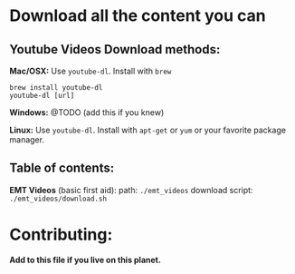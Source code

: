 # Download all the content you can

## Youtube Videos Download methods:

**Mac/OSX:** Use `youtube-dl`. Install with `brew`
```
brew install youtube-dl
youtube-dl [url]
```

**Windows:** @TODO (add this if you knew)

**Linux:** Use `youtube-dl`. Install with `apt-get` or `yum` or your favorite package manager.

## Table of contents:

**EMT Videos** (basic first aid):
	path: `./emt_videos`
	download script: `./emt_videos/download.sh`

# Contributing:

**Add to this file if you live on this planet.**
